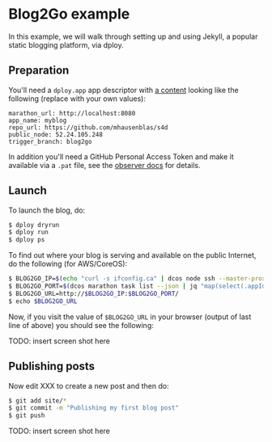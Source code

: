 # Blog2Go example

In this example, we will walk through setting up and using Jekyll, a popular static blogging platform, via dploy.

## Preparation

You'll need a `dploy.app` app descriptor with [a content](https://github.com/mhausenblas/s4d/tree/blog2go) looking like the following (replace with your own values):

```
marathon_url: http://localhost:8080
app_name: myblog
repo_url: https://github.com/mhausenblas/s4d
public_node: 52.24.105.248
trigger_branch: blog2go
```

In addition you'll need a GitHub Personal Access Token and make it available via a `.pat` file, see the [observer docs](../../observer/) for details. 

## Launch

To launch the blog, do:

```bash
$ dploy dryrun
$ dploy run
$ dploy ps
```

To find out where your blog is serving and available on the public Internet, do the following (for AWS/CoreOS):

```bash
$ BLOG2GO_IP=$(echo "curl -s ifconfig.ca" | dcos node ssh --master-proxy --mesos-id=$(dcos task --json | jq --raw-output '.[] | select(.name == "blog2go.dployex") | .slave_id') 2>/dev/null) 
$ BLOG2GO_PORT=$(dcos marathon task list --json | jq "map(select(.appId==\"/dployex/blog2go\").ports[0])" | tail -2 | head -n 1 | cut -c 3-)
$ BLOG2GO_URL=http://$BLOG2GO_IP:$BLOG2GO_PORT/
$ echo $BLOG2GO_URL
```
Now, if you visit the value of `$BLOG2GO_URL` in your browser (output of last line of above) you should see the following:

TODO: insert screen shot here

## Publishing posts

Now edit XXX to create a new post and then do:

```bash
$ git add site/*
$ git commit -m "Publishing my first blog post"
$ git push
```

TODO: insert screen shot here